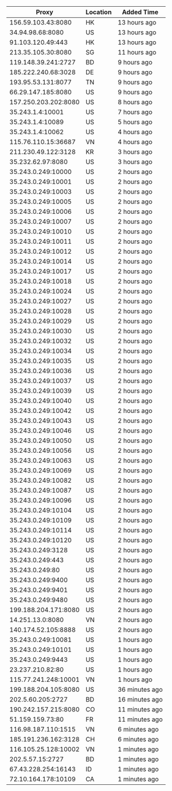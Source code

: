 | Proxy | Location | Added Time |
|---------|----------|------------|
| 156.59.103.43:8080 | HK | 13 hours ago |
| 34.94.98.68:8080 | US | 13 hours ago |
| 91.103.120.49:443 | HK | 13 hours ago |
| 213.35.105.30:8080 | SG | 11 hours ago |
| 119.148.39.241:2727 | BD | 9 hours ago |
| 185.222.240.68:3028 | DE | 9 hours ago |
| 193.95.53.131:8077 | TN | 9 hours ago |
| 66.29.147.185:8080 | US | 9 hours ago |
| 157.250.203.202:8080 | US | 8 hours ago |
| 35.243.1.4:10001 | US | 7 hours ago |
| 35.243.1.4:10089 | US | 5 hours ago |
| 35.243.1.4:10062 | US | 4 hours ago |
| 115.76.110.15:36687 | VN | 4 hours ago |
| 211.230.49.122:3128 | KR | 3 hours ago |
| 35.232.62.97:8080 | US | 3 hours ago |
| 35.243.0.249:10000 | US | 2 hours ago |
| 35.243.0.249:10001 | US | 2 hours ago |
| 35.243.0.249:10003 | US | 2 hours ago |
| 35.243.0.249:10005 | US | 2 hours ago |
| 35.243.0.249:10006 | US | 2 hours ago |
| 35.243.0.249:10007 | US | 2 hours ago |
| 35.243.0.249:10010 | US | 2 hours ago |
| 35.243.0.249:10011 | US | 2 hours ago |
| 35.243.0.249:10012 | US | 2 hours ago |
| 35.243.0.249:10014 | US | 2 hours ago |
| 35.243.0.249:10017 | US | 2 hours ago |
| 35.243.0.249:10018 | US | 2 hours ago |
| 35.243.0.249:10024 | US | 2 hours ago |
| 35.243.0.249:10027 | US | 2 hours ago |
| 35.243.0.249:10028 | US | 2 hours ago |
| 35.243.0.249:10029 | US | 2 hours ago |
| 35.243.0.249:10030 | US | 2 hours ago |
| 35.243.0.249:10032 | US | 2 hours ago |
| 35.243.0.249:10034 | US | 2 hours ago |
| 35.243.0.249:10035 | US | 2 hours ago |
| 35.243.0.249:10036 | US | 2 hours ago |
| 35.243.0.249:10037 | US | 2 hours ago |
| 35.243.0.249:10039 | US | 2 hours ago |
| 35.243.0.249:10040 | US | 2 hours ago |
| 35.243.0.249:10042 | US | 2 hours ago |
| 35.243.0.249:10043 | US | 2 hours ago |
| 35.243.0.249:10046 | US | 2 hours ago |
| 35.243.0.249:10050 | US | 2 hours ago |
| 35.243.0.249:10056 | US | 2 hours ago |
| 35.243.0.249:10063 | US | 2 hours ago |
| 35.243.0.249:10069 | US | 2 hours ago |
| 35.243.0.249:10082 | US | 2 hours ago |
| 35.243.0.249:10087 | US | 2 hours ago |
| 35.243.0.249:10096 | US | 2 hours ago |
| 35.243.0.249:10104 | US | 2 hours ago |
| 35.243.0.249:10109 | US | 2 hours ago |
| 35.243.0.249:10114 | US | 2 hours ago |
| 35.243.0.249:10120 | US | 2 hours ago |
| 35.243.0.249:3128 | US | 2 hours ago |
| 35.243.0.249:443 | US | 2 hours ago |
| 35.243.0.249:80 | US | 2 hours ago |
| 35.243.0.249:9400 | US | 2 hours ago |
| 35.243.0.249:9401 | US | 2 hours ago |
| 35.243.0.249:9480 | US | 2 hours ago |
| 199.188.204.171:8080 | US | 2 hours ago |
| 14.251.13.0:8080 | VN | 2 hours ago |
| 140.174.52.105:8888 | US | 2 hours ago |
| 35.243.0.249:10081 | US | 1 hours ago |
| 35.243.0.249:10101 | US | 1 hours ago |
| 35.243.0.249:9443 | US | 1 hours ago |
| 23.237.210.82:80 | US | 1 hours ago |
| 115.77.241.248:10001 | VN | 1 hours ago |
| 199.188.204.105:8080 | US | 36 minutes ago |
| 202.5.60.205:2727 | BD | 16 minutes ago |
| 190.242.157.215:8080 | CO | 11 minutes ago |
| 51.159.159.73:80 | FR | 11 minutes ago |
| 116.98.187.110:1515 | VN | 6 minutes ago |
| 185.191.236.162:3128 | CH | 6 minutes ago |
| 116.105.25.128:10002 | VN | 1 minutes ago |
| 202.5.57.15:2727 | BD | 1 minutes ago |
| 67.43.228.254:16143 | ID | 1 minutes ago |
| 72.10.164.178:10109 | CA | 1 minutes ago |
